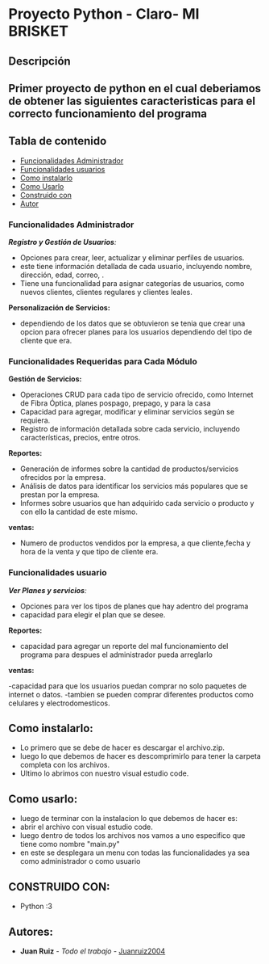# Proyecto Python - Claro- MI BRISKET

## Descripción
Primer proyecto de python en el cual deberiamos de obtener las siguientes caracteristicas para el correcto funcionamiento del programa
---
## Tabla de contenido
 - [Funcionalidades Administrador](###FuncionalidadesAdministrador)
 - [Funcionalidades usuarios](###Funcionalidadesusuario)
 - [Como instalarlo](##Comoinstalarlo)
 - [Como Usarlo](##Comousarlo)
 - [Construido con](##Construidocon)
 - [Autor](##Autor)

### Funcionalidades Administrador

***Registro y Gestión de Usuarios**:*

- Opciones para crear, leer, actualizar y eliminar perfiles de usuarios.
- este tiene información detallada de cada usuario, incluyendo nombre, dirección, edad, correo, .
- Tiene una funcionalidad para asignar categorías de usuarios, como nuevos clientes, clientes regulares y clientes leales.

**Personalización de Servicios:**

- dependiendo de los datos que se obtuvieron se tenia que crear una opcion para ofrecer planes para los usuarios dependiendo del tipo de cliente que era.

### Funcionalidades Requeridas para Cada Módulo

**Gestión de Servicios:**

- Operaciones CRUD para cada tipo de servicio ofrecido, como Internet de Fibra Óptica, planes pospago, prepago, y para la casa
- Capacidad para agregar, modificar y eliminar servicios según se requiera.
- Registro de información detallada sobre cada servicio, incluyendo características, precios, entre otros.

**Reportes:**

- Generación de informes sobre la cantidad de productos/servicios ofrecidos por la empresa.
- Análisis de datos para identificar los servicios más populares que se prestan por la empresa.
- Informes sobre usuarios que han adquirido cada servicio o producto y con ello la cantidad de este mismo.

**ventas:**

- Numero de productos vendidos por la empresa, a que cliente,fecha y hora de la venta y que tipo de cliente era.

### Funcionalidades usuario

***Ver Planes y servicios**:*

- Opciones para ver los tipos de planes que hay adentro del programa
- capacidad para elegir el plan que se desee.

**Reportes:**

- capacidad para agregar un reporte del mal funcionamiento del programa para despues el administrador pueda arreglarlo

**ventas:**

-capacidad para que los usuarios puedan comprar no solo paquetes de internet o datos.
-tambien se pueden comprar diferentes productos como celulares y electrodomesticos.



## Como instalarlo:
 - Lo primero que se debe de hacer es descargar el archivo.zip.
 - luego lo que debemos de hacer es descomprimirlo para tener la carpeta completa con los archivos.
 - Ultimo lo abrimos con nuestro visual estudio code.
## Como usarlo:
  - luego de terminar con la instalacion lo que debemos de hacer es:
  - abrir el archivo con visual estudio code.
  - luego dentro de todos los archivos nos vamos a uno especifico que tiene como nombre "main.py"
  - en este se desplegara un menu con todas las funcionalidades ya sea como administrador o como usuario

## CONSTRUIDO CON:
- Python :3

## Autores:
* **Juan Ruiz** - *Todo el trabajo* - [Juanruiz2004](https://github.com/JuanRuiz2004)
    

